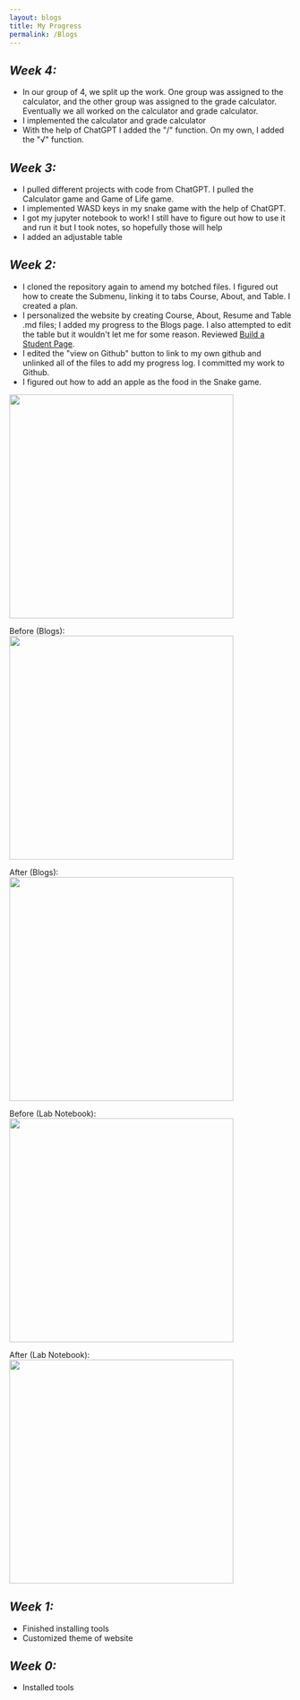 ```yaml
---
layout: blogs
title: My Progress
permalink: /Blogs
---
```

## *Week 4:*
- In our group of 4, we split up the work. One group was assigned to the calculator, and the other group was assigned to the grade calculator. Eventually we all worked on the calculator and grade calculator.
- I implemented the calculator and grade calculator
- With the help of ChatGPT I added the "/" function. On my own, I added the "√" function.

## *Week 3:* 
- I pulled different projects with code from ChatGPT. I pulled the Calculator game and Game of Life game.
- I implemented WASD keys in my snake game with the help of ChatGPT.
- I got my jupyter notebook to work! I still have to figure out how to use it and run it but I took notes, so hopefully those will help
- I added an adjustable table

## *Week 2:* 
- I cloned the repository again to amend my botched files. I figured out how to create the Submenu, linking it to tabs Course, About, and Table. I created a plan.
- I personalized the website by creating Course, About, Resume and Table .md files; I added my progress to the Blogs page. I also attempted to edit the table but it wouldn't let me for some reason. Reviewed [Build a Student Page](https://nighthawkcoders.github.io/teacher//c4.3/c5.0/2023/08/17/markdown-html_fragments.html 'Build a Student Page'). 
- I edited the "view on Github" button to link to my own github and unlinked all of the files to add my progress log. I  committed my work to Github.
- I figured out how to add an apple as the food in the Snake game.

<img src="{{site.baseurl}}/images/Screenshot5.png" height="400" title="Frontend" alt="">

Before (Blogs): <br>
<img src="{{site.baseurl}}/images/Screenshot1.png" height="400" title="Frontend" alt="">

After (Blogs): <br>
<img src="{{site.baseurl}}/images/Screenshot2.png" height="400" title="Frontend" alt="">

Before (Lab Notebook): <br>
<img src="{{site.baseurl}}/images/Screenshot3.png" height="400" title="Frontend" alt="">

After (Lab Notebook): <br>
<img src="{{site.baseurl}}/images/Screenshot4.png" height="400" title="Frontend" alt="">


## *Week 1:*
- Finished installing tools
- Customized theme of website

## *Week 0:*
- Installed tools